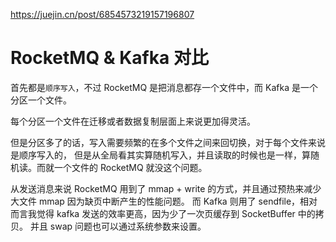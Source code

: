
<https://juejin.cn/post/6854573219157196807>

# RocketMQ & Kafka 对比


首先都是`顺序写入`，不过 RocketMQ 是把消息都存一个文件中，而 Kafka 是一个分区一个文件。

每个分区一个文件在迁移或者数据复制层面上来说更加得灵活。

但是分区多了的话，写入需要频繁的在多个文件之间来回切换，对于每个文件来说是顺序写入的，
但是从全局看其实算随机写入，并且读取的时候也是一样，算随机读。而就一个文件的 RocketMQ 就没这个问题。

从发送消息来说 RocketMQ 用到了 mmap + write 的方式，并且通过预热来减少大文件 mmap 因为缺页中断产生的性能问题。
而 Kafka 则用了 sendfile，相对而言我觉得 kafka 发送的效率更高，因为少了一次页缓存到 SocketBuffer 中的拷贝。
并且 swap 问题也可以通过系统参数来设置。
